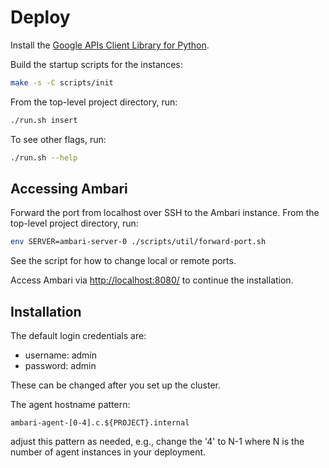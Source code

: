 Deploy
======

Install the [Google APIs Client Library for Python](https://developers.google.com/api-client-library/python/).

Build the startup scripts for the instances:

```bash
make -s -C scripts/init
```

From the top-level project directory, run:

```bash
./run.sh insert
```

To see other flags, run:

```bash
./run.sh --help
```

Accessing Ambari
----------------

Forward the port from localhost over SSH to the Ambari instance. From the
top-level project directory, run:

```bash
env SERVER=ambari-server-0 ./scripts/util/forward-port.sh
```

See the script for how to change local or remote ports.

Access Ambari via [http://localhost:8080/](http://localhost:8080) to continue
the installation.

Installation
------------

The default login credentials are:

* username: admin
* password: admin

These can be changed after you set up the cluster.

The agent hostname pattern:

```
ambari-agent-[0-4].c.${PROJECT}.internal
```

adjust this pattern as needed, e.g., change the '4' to N-1 where N is the number
of agent instances in your deployment.
